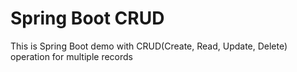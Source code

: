 # Spring Boot CRUD
This is Spring Boot demo with CRUD(Create, Read, Update, Delete) operation for multiple records
